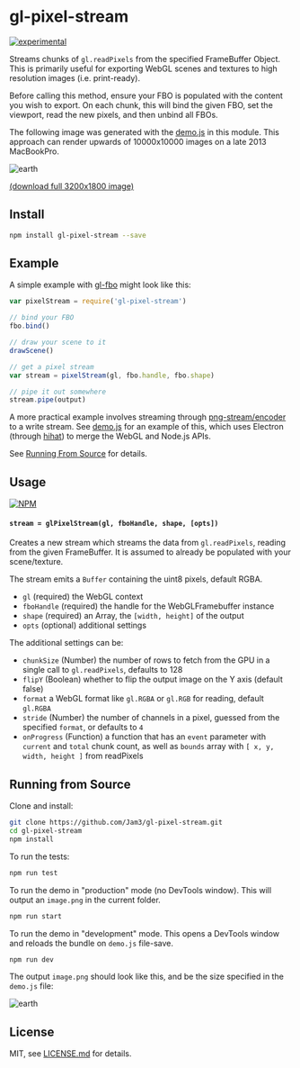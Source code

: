 # gl-pixel-stream

[![experimental](http://badges.github.io/stability-badges/dist/experimental.svg)](http://github.com/badges/stability-badges)

Streams chunks of `gl.readPixels` from the specified FrameBuffer Object. This is primarily useful for exporting WebGL scenes and textures to high resolution images (i.e. print-ready). 

Before calling this method, ensure your FBO is populated with the content you wish to export. On each chunk, this will bind the given FBO, set the viewport, read the new pixels, and then unbind all FBOs.

The following image was generated with the [demo.js](./demo.js) in this module. This approach can render upwards of 10000x10000 images on a late 2013 MacBookPro.

![earth](http://i.imgur.com/ee6nE6i.png)

[(download full 3200x1800 image)](https://www.dropbox.com/s/crojjnh5in2bgsi/gl-pixel-stream.png?dl=0)

## Install

```sh
npm install gl-pixel-stream --save
```

## Example

A simple example with [gl-fbo](https://github.com/stackgl/gl-fbo) might look like this:

```js
var pixelStream = require('gl-pixel-stream')

// bind your FBO
fbo.bind()

// draw your scene to it
drawScene()

// get a pixel stream
var stream = pixelStream(gl, fbo.handle, fbo.shape)

// pipe it out somewhere
stream.pipe(output)
```

A more practical example involves streaming through [png-stream/encoder](https://github.com/devongovett/png-stream) to a write stream. See [demo.js](./demo.js) for an example of this, which uses Electron (through [hihat](https://github.com/Jam3/hihat)) to merge the WebGL and Node.js APIs.

See [Running From Source](#running-from-source) for details.

## Usage

[![NPM](https://nodei.co/npm/gl-pixel-stream.png)](https://www.npmjs.com/package/gl-pixel-stream)

#### `stream = glPixelStream(gl, fboHandle, shape, [opts])`

Creates a new stream which streams the data from `gl.readPixels`, reading from the given FrameBuffer. It is assumed to already be populated with your scene/texture.

The stream emits a `Buffer` containing the uint8 pixels, default RGBA.

- `gl` (required) the WebGL context
- `fboHandle` (required) the handle for the WebGLFramebuffer instance
- `shape` (required) an Array, the `[width, height]` of the output
- `opts` (optional) additional settings

The additional settings can be:

- `chunkSize` (Number) the number of rows to fetch from the GPU in a single call to `gl.readPixels`, defaults to 128
- `flipY` (Boolean) whether to flip the output image on the Y axis (default false)
- `format` a WebGL format like `gl.RGBA` or `gl.RGB` for reading, default `gl.RGBA`
- `stride` (Number) the number of channels in a pixel, guessed from the specified `format`, or defaults to `4`
- `onProgress` (Function) a function that has an `event` parameter with `current` and `total` chunk count, as well as `bounds` array with `[ x, y, width, height ]` from readPixels

## Running from Source

Clone and install:

```sh
git clone https://github.com/Jam3/gl-pixel-stream.git
cd gl-pixel-stream
npm install
```

To run the tests:

```sh
npm run test
```

To run the demo in "production" mode (no DevTools window). This will output an `image.png` in the current folder.

```sh
npm run start
```

To run the demo in "development" mode. This opens a DevTools window and reloads the bundle on `demo.js` file-save.

```sh
npm run dev
```

The output `image.png` should look like this, and be the size specified in the `demo.js` file:

![earth](http://i.imgur.com/ee6nE6i.png)

## License

MIT, see [LICENSE.md](http://github.com/Jam3/gl-pixel-stream/blob/master/LICENSE.md) for details.
